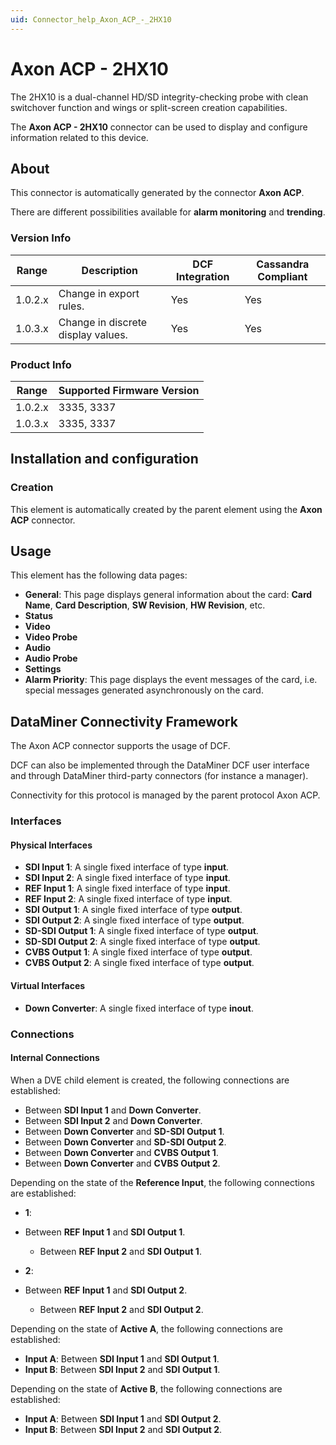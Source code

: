 ```yaml
---
uid: Connector_help_Axon_ACP_-_2HX10
---
```


# Axon ACP - 2HX10

The 2HX10 is a dual-channel HD/SD integrity-checking probe with clean switchover function and wings or split-screen creation capabilities.

The **Axon ACP - 2HX10** connector can be used to display and configure information related to this device.

## About

This connector is automatically generated by the connector **Axon ACP**.

There are different possibilities available for **alarm monitoring** and **trending**.

### Version Info

| Range     | Description                        | DCF Integration     | Cassandra Compliant     |
|------------------|------------------------------------|---------------------|-------------------------|
| 1.0.2.x          | Change in export rules.            | Yes                 | Yes                     |
| 1.0.3.x          | Change in discrete display values. | Yes                 | Yes                     |

### Product Info

| Range | Supported Firmware Version |
|------------------|-----------------------------|
| 1.0.2.x          | 3335, 3337                  |
| 1.0.3.x          | 3335, 3337                  |

## Installation and configuration

### Creation

This element is automatically created by the parent element using the **Axon ACP** connector.

## Usage

This element has the following data pages:

- **General**: This page displays general information about the card: **Card Name**, **Card Description**, **SW Revision**, **HW Revision**, etc.
- **Status**
- **Video**
- **Video Probe**
- **Audio**
- **Audio Probe**
- **Settings**
- **Alarm Priority**: This page displays the event messages of the card, i.e. special messages generated asynchronously on the card.

## DataMiner Connectivity Framework

The Axon ACP connector supports the usage of DCF.

DCF can also be implemented through the DataMiner DCF user interface and through DataMiner third-party connectors (for instance a manager).

Connectivity for this protocol is managed by the parent protocol Axon ACP.

### Interfaces

#### Physical Interfaces

- **SDI Input 1**: A single fixed interface of type **input**.
- **SDI Input 2**: A single fixed interface of type **input**.
- **REF Input 1**: A single fixed interface of type **input**.
- **REF Input 2**: A single fixed interface of type **input**.
- **SDI Output 1**: A single fixed interface of type **output**.
- **SDI Output 2**: A single fixed interface of type **output**.
- **SD-SDI Output 1**: A single fixed interface of type **output**.
- **SD-SDI Output 2**: A single fixed interface of type **output**.
- **CVBS Output 1**: A single fixed interface of type **output**.
- **CVBS Output 2**: A single fixed interface of type **output**.

#### Virtual Interfaces

- **Down Converter**: A single fixed interface of type **inout**.

### Connections

#### Internal Connections

When a DVE child element is created, the following connections are established:

- Between **SDI Input 1** and **Down Converter**.
- Between **SDI Input 2** and **Down Converter**.
- Between **Down Converter** and **SD-SDI Output 1**.
- Between **Down Converter** and **SD-SDI Output 2**.
- Between **Down Converter** and **CVBS Output 1**.
- Between **Down Converter** and **CVBS Output 2**.

Depending on the state of the **Reference Input**, the following connections are established:

- **1**:

- Between **REF Input 1** and **SDI Output 1**.
  - Between **REF Input 2** and **SDI Output 1**.

- **2**:

- Between **REF Input 1** and **SDI Output 2**.
  - Between **REF Input 2** and **SDI Output 2**.

Depending on the state of **Active A**, the following connections are established:

- **Input A**: Between **SDI Input 1** and **SDI Output 1**.
- **Input B**: Between **SDI Input 2** and **SDI Output 1**.

Depending on the state of **Active B**, the following connections are established:

- **Input A**: Between **SDI Input 1** and **SDI Output 2**.
- **Input B**: Between **SDI Input 2** and **SDI Output 2**.
